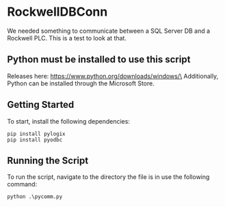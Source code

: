 # RockwellDBConn
We needed something to communicate between a SQL Server DB and a Rockwell PLC. This is a test to look at that.

## Python must be installed to use this script
Releases here: https://www.python.org/downloads/windows/\
Additionally, Python can be installed through the Microsoft Store.

## Getting Started
To start, install the following dependencies:
```
pip install pylogix
pip install pyodbc
```

## Running the Script
To run the script, navigate to the directory the file is in use the following command:
```
python .\pycomm.py
```
